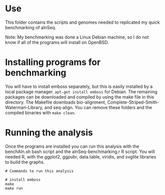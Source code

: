 # Use

This folder contains the scripts and genomes needed to
  replicated my quick benchmarking of alnSeq.

Note: My benchmarking was done a Linux Debian machine, so
  I do not know if all of the programs will install on
  OpenBSD.

# Installing programs for benchmarking

You will have to install emboss separately, but this
  is easily installed by a local package manager.
  `apt-get install emboss` for Debian. The remaining
  packages can be downloaded and compiled by using the
  make file in this directory. The Makefile downloads
  bio-alignment, Complete-Striped-Smith-Waterman-Library,
  and seq-align. You can remove these folders and the 
  compiled binaries with `make clean`.

# Running the analysis

Once the programs are installed you can run this analysis
  with the benchAln.sh bash script and the
  alnSeq-benchmarking.r R script. You will needed R, with
  the ggplot2, ggpubr, data.table, viridis, and svglite
  libraries to build the graphs.

```
# Commands to run this analysis

# install emboss
make
make run
```

